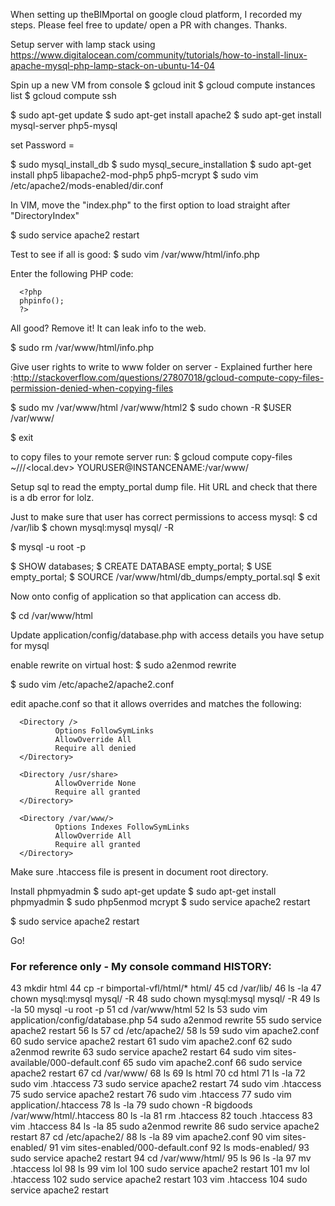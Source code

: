When setting up theBIMportal on google cloud platform, I recorded my steps. Please feel free to update/ open a PR with changes. Thanks.

Setup server with lamp stack using https://www.digitalocean.com/community/tutorials/how-to-install-linux-apache-mysql-php-lamp-stack-on-ubuntu-14-04

Spin up a new VM from console
$ gcloud init
$ gcloud compute instances list
$ gcloud compute ssh <server-name>

$ sudo apt-get update
$ sudo apt-get install apache2
$ sudo apt-get install mysql-server php5-mysql

set Password = <your-pw>

$ sudo mysql_install_db
$ sudo mysql_secure_installation
$ sudo apt-get install php5 libapache2-mod-php5 php5-mcrypt
$ sudo vim /etc/apache2/mods-enabled/dir.conf

In VIM, move the "index.php" to the first option to load straight after "DirectoryIndex"

$ sudo service apache2 restart

Test to see if all is good:
$ sudo vim /var/www/html/info.php

Enter the following PHP code:

```
  <?php
  phpinfo();
  ?>
```

All good? Remove it! It can leak info to the web.

$ sudo rm /var/www/html/info.php

Give user rights to write to www folder on server - Explained further here :http://stackoverflow.com/questions/27807018/gcloud-compute-copy-files-permission-denied-when-copying-files

$ sudo mv /var/www/html /var/www/html2
$ sudo chown -R $USER /var/www/

$ exit

to copy files to your remote server run:
$ gcloud compute copy-files ~/<path-to>/<your-local-BIMportal-project-directory>/<local.dev> YOURUSER@INSTANCENAME:/var/www/


Setup sql to read the empty_portal dump file.
Hit URL and check that there is a db error for lolz.

Just to make sure that user has correct permissions to access mysql:
$ cd /var/lib
$ chown mysql:mysql mysql/ -R

$ mysql -u root -p

$ SHOW databases;
$ CREATE DATABASE empty_portal;
$ USE empty_portal;
$ SOURCE /var/www/html/db_dumps/empty_portal.sql
$ exit

Now onto config of application so that application can access db.

$ cd /var/www/html

Update application/config/database.php with access details you have setup for mysql

enable rewrite on virtual host:
$ sudo a2enmod rewrite

$ sudo vim /etc/apache2/apache2.conf

edit apache.conf so that it allows overrides and matches the following:

```
  <Directory />
          Options FollowSymLinks
          AllowOverride All
          Require all denied
  </Directory>

  <Directory /usr/share>
          AllowOverride None
          Require all granted
  </Directory>

  <Directory /var/www/>
          Options Indexes FollowSymLinks
          AllowOverride All
          Require all granted
  </Directory>
```

Make sure .htaccess file is present in document root directory.

Install phpmyadmin
$  sudo apt-get update
$  sudo apt-get install phpmyadmin
$  sudo php5enmod mcrypt
$  sudo service apache2 restart

$  sudo service apache2 restart

Go!


### For reference only - My console command HISTORY:
   43  mkdir html
   44  cp -r bimportal-vfl/html/* html/
   45  cd /var/lib/
   46  ls -la
   47  chown mysql:mysql mysql/ -R
   48  sudo chown mysql:mysql mysql/ -R
   49  ls -la
   50  mysql -u root -p
   51  cd /var/www/html
   52  ls
   53  sudo vim application/config/database.php
   54  sudo a2enmod rewrite
   55  sudo service apache2 restart
   56  ls
   57  cd /etc/apache2/
   58  ls
   59  sudo vim apache2.conf
   60  sudo service apache2 restart
   61  sudo vim apache2.conf
   62  sudo a2enmod rewrite
   63  sudo service apache2 restart
   64  sudo vim sites-available/000-default.conf
   65  sudo vim apache2.conf
   66  sudo service apache2 restart
   67  cd /var/www/
   68  ls
   69  ls html
   70  cd html
   71  ls -la
   72  sudo vim .htaccess
   73  sudo service apache2 restart
   74  sudo vim .htaccess
   75  sudo service apache2 restart
   76  sudo vim .htaccess
   77  sudo vim application/.htaccess
   78  ls -la
   79  sudo chown -R bigdoods /var/www/html/.htaccess
   80  ls -la
   81  rm .htaccess
   82  touch .htaccess
   83  vim .htaccess
   84  ls -la
   85  sudo a2enmod rewrite
   86  sudo service apache2 restart
   87  cd /etc/apache2/
   88  ls -la
   89  vim apache2.conf
   90  vim sites-enabled/
   91  vim sites-enabled/000-default.conf
   92  ls mods-enabled/
   93  sudo service apache2 restart
   94  cd /var/www/html/
   95  ls
   96  ls -la
   97  mv .htaccess lol
   98  ls
   99  vim lol
  100  sudo service apache2 restart
  101  mv lol .htaccess
  102  sudo service apache2 restart
  103  vim .htaccess
  104  sudo service apache2 restart
